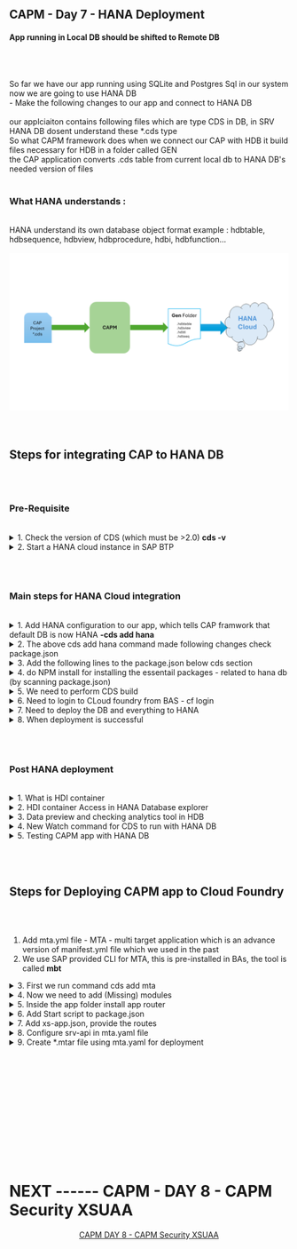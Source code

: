 ## CAPM - Day 7 - HANA Deployment

#### App running in Local DB should be shifted to Remote DB

</br>
</br>

So far we have our app running using SQLite and Postgres Sql in our system now we are going to use HANA DB 
</br> - Make the following changes to our app and connect to HANA DB 
</br>
</br>
our applciaiton contains following files which are type CDS in DB, in SRV HANA DB dosent understand these *.cds type 
</br>
So what CAPM framework does when we connect our CAP with HDB it build files necessary for HDB in a folder called GEN
</br> the CAP application converts .cds table from current local db to HANA DB's needed version of files
</br>
</br>

### What HANA understands :
</br>
HANA understand its own database object format example : hdbtable, hdbsequence, hdbview, hdbprocedure, hdbi, hdbfunction...
</br>
</br>
<img src="./files/design-hana.png" > 
</br>
</br>
</br>

## Steps for integrating CAP to HANA DB
</br>
</br>

### Pre-Requisite 
</br>

<details>
<summary> 1. Check the version of CDS (which must be >2.0) <b> cds -v </b> </summary>
</br>
</br>
<img src="./files/capmd7-0.png" > 
</br>
</br>
</details>

<details>
<summary> 2. Start a HANA cloud instance in SAP BTP </summary>
</br>
<img src="./files/capmd7-1.png" > 
</br>
<img src="./files/capmd7-2.png" >
</br>
</br>
</details>

</br></br>

### Main steps for HANA Cloud integration
</br>

<details>
<summary> 1. Add HANA configuration to our app, which tells CAP framwork that default DB is now HANA <b> -cds add hana </b> </summary>

</br>
</br>

```bat
-cds add hana 
```

</br>
</br>
<img src="./files/capmd7-3.png" >
</br>
</details>

<details>
<summary> 2. The above cds add hana command made following changes check package.json  </summary>
</br>
</br>
<img src="./files/capmd7-4.png" >
</br>
<img src="./files/capmd7-5.png" >
</br>
</br>
</details>

<details>
<summary> 3. Add the following lines to the package.json below cds section  </summary>
</br>
</br>
<img src="./files/capmd7-6.png" >
</br>

```json
  "hana":{
    "deploy-format":"hdbtable"
  }
```
</br>
</br>
</details>

<details>
<summary> 4. do NPM install for installing the essentail packages - related to hana db (by scanning package.json) </summary>
</br>
</br>
<img src="./files/capmd7-7.png" >
</br>
</br>
</details>

<details>
<summary> 5. We need to perform CDS build </summary>
</br>

This build creation will create GEN folder in our app directory for integrating to HANA DB 
</br> and create all the hana specific files which will be deployed to HANA cloud
</br>
</br>

```bat
cds build --production
```

</br>
</br>

Cds build command execution 
</br>
</br>
<img src="./files/capmd7-8a.png" >
</br>
<img src="./files/capmd7-8b.png" >
</br>
</br>

After creating build - Gen folder in APP directory (GEN - Generated) 
</br>
</br>
<img src="./files/capmd7-9.png" >
</br>
</br>
</details>

<details>
<summary> 6. Need to login to CLoud foundry from BAS - cf login </summary>
</br>
</br>
<img src="./files/capmd7-10a.png" >
</br>
<img src="./files/capmd7-10b.png" >
</br>
<img src="./files/capmd7-10cd.png" >
</br>
</br>
</details>

<details>
<summary> 7. Need to deploy the DB and everything to HANA </summary>
</br>
</br>
all generated files will be deployed to HANA using the command  <b>  cds deploy --to hana:dante </b>
</br>
</br>

There are 2 version for deploying to DB 
- one with package.json file with credential changes 
- Two with no changes to package.json file but have to deploy it with profile command 

</br>
</br>

## pacakge.json (with changes)
</br>
</br>

```json

{
  "name": "dante_cap_2",
  "version": "1.0.0",
  "description": "A simple CAP project.",
  "repository": "<Add your repository here>",
  "license": "UNLICENSED",
  "private": true,
  "dependencies": {
    "@sap/cds": "^7",
    "@sap/cds-odata-v2-adapter-proxy": "^1.9.21",
    "express": "^4",
    "@sap/cds-hana": "^2"
  },
  "devDependencies": {
    "@cap-js/sqlite": "^1",
    "cds-plugin-ui5": "^0.6.13"
  },
  "scripts": {
    "start": "cds-serve",
    "watch-purchaseorderapp": "cds watch --open com.dante.purchaseorderapp/index.html?sap-ui-xx-viewCache=false --livereload false"
  },
  "workspaces": [
    "app/*"
  ],
  "sapux": [
    "app/purchaseorderapp"
  ],
  "cds": {
    "requires": {
.      "db": {
.        "kind": "hana-Cloud",
.        "credentials": {
.          "database": "dan-key"
        }
      }
    }
  },
  "hana": {
    "deploy-format": "hdbtable"
  }
}


```

</br>
</br>

### "dan-key" is the key file which is going to get created for db in BTP instance  
</br> and get accessed when CAPM app is executed it connects with credentials to access HDB
</br> the name should be as same as database name which you are going to give in command
</br> (example if DB name is "dante" - this should be "dante-key")

</br>
</br>

## TO deploy DB to HANA (package.json file changes required)
</br>
</br>

```bat
cds deploy --to hana:<DB name>
```

</br>
</br>

## Alternative command to perfrom both - build and deploy (package.json file changes required)
</br>
</br>

```bat
cds build --production && cds deploy --to hana:<DB name>
```

</br>
</br>

## This command also works (package.json file changes NOT-required) 
</br>
</br>

```bat
cds build --production && cds deploy --to hana:<DB name> --profile hybrid
```

</br>
</br>

sample how my code looked like 
</br>
</br>

```bat
cds build --production && cds deploy --to hana:dante --profile hybrid
```
</br>
</br>

> This command execution will take some time to complete


</br>
</br>
Why to use profile Hybrid ? 
</br>
</br>
Because it is what expected from SAP BTP cloud end this configuration is expected during our build process
</br> this can be found after deploying in <b>.cdsrc-private.json</b>
</br>
</br>
</br>
<a href="https://github.com/Octavius-Dante/Tetra_Proxima/blob/main/CAPM-DAY-7/error-log-HDB.txt"> CDS Deploy - Error Log Sample </a>
</br>
</br>
<a href="https://github.com/Octavius-Dante/Tetra_Proxima/blob/main/CAPM-DAY-7/success-log-HDB.txt"> CDS Deploy - Success Log Sample </a>
</br>
</br>

Error log and success log are shared for your reference in case of any error - there will be manys errors listed 
</br> - you can check the file and search for error and understand why error occured - mostly errros will be descriptive and understandable 

</br>
</br>

## delete all csv files in the project and add the files shared here and deploy 
## these are HANA specifc files which will work properly when deploying  

</br>
</br>
<a href="https://github.com/Octavius-Dante/Tetra_Proxima/tree/main/CAPM-DAY-7/hanacsv"> HANA CSV Folder </a>
</br>
</br>
<a href="https://github.com/Octavius-Dante/Tetra_Proxima/tree/main/CAPM-DAY-7/hanacsv.zip"> HANA CSV.zip file  </a>
</br>
</br>

</br>
</br>
<img src="./files/capmd7-11a.png" >

</br>
</br>
</details>


<details>
<summary> 8. When deployment is successful </summary>
</br>

IF deployment worked well a new file calle <b>cdsrc-private.json</b> gets created automatically.
</br> this file contain the information about which container in SAP BTP HANA Cloud to connect to.
</br> and private key is stored in this file.

</br>
</br>
<img src="./files/capmd7-11a2.png" >
</br>
</br>
<img src="./files/capmd7-11b.png" >
</br>
<img src="./files/capmd7-11c.png" >
</br>
<img src="./files/capmd7-11d.png" >
</br>
<img src="./files/capmd7-11e.png" >
</br>
</details>


</br></br>

### Post HANA deployment
</br>


 
<details>
<summary> 1. What is HDI container </summary>
</br>
</br>

HDI container is a databsae inside a database (HDB), 
</br> this is designed to avoid problems and conflict between data operations in database objects 
</br> when multiple developers are working with same object. 

</br>
</br>

HDI container is application managed, Schema is user managed. 
</br> There can be only one schema for one hdi container ( one Schema = one HDI container )
</br>
</br>
</details>

<details>
<summary> 2. HDI container Access in HANA Database explorer </summary>
</br>
</br>
<img src="./files/capmd7-12a.png" >
</br>
<img src="./files/capmd7-12b.png" >
</br>
<img src="./files/capmd7-12c.png" >
</br>
<img src="./files/capmd7-12d.png" >	
</br>
<img src="./files/capmd7-12e.png" >	
</br>	
</details>



<details>
<summary> 3. Data preview and checking analytics tool in HDB </summary>
</br>
</br>
Accessing hana db table and checking the analytics tool available in the system with variety of options for the table data.
</br>
</br>	
<img src="./files/capmd7-13-1.png" >
</br>
<img src="./files/capmd7-13-2.png" >
</br>
<img src="./files/capmd7-13-3.png" >
</br>
<img src="./files/capmd7-13-4.png" >	
</br>	
<img src="./files/capmd7-13a.png" >
</br>
<img src="./files/capmd7-13b.png" >
</br>
<img src="./files/capmd7-13c.png" >
</br>
<img src="./files/capmd7-13d.png" >	
</br>
<img src="./files/capmd7-13e.png" >	
</br>	
</details>


<details>
<summary> 4. New Watch command for CDS to run with HANA DB </summary>
</br>
</br>
Use this new CDS watch command tp run the application with HANA DB support it is suggested in hana deployment log post successful deployment
</br> our hana DB is deployed with profile hybrid command so it is needed to run the watch fucntion using that profile. 
</br>
</br>
## Hybrid profile is the only profile which has CAP and DB connection communciating properly.
</br>
</br>

```bat
cds watch --profile hybrid
```
 
</br>
</br>
<img src="./files/capmd7-14.png" >
</br>
</br>	
</details>


<details>
<summary> 5. Testing CAPM app with HANA DB </summary>
</br>	
</br>
<img src="./files/capmd7-15a.png" >
</br>
<img src="./files/capmd7-15b.png" >
</br>
<img src="./files/capmd7-15b2.png" >
</br>
<img src="./files/capmd7-15c.png" >
</br>
<img src="./files/capmd7-15d.png" >
</br>
</br>
</br>	
</details>



</br>
</br>
</br>

## Steps for Deploying CAPM app to Cloud Foundry
</br>
</br>

1. Add mta.yml file - MTA - multi target application which is an advance version of manifest.yml file which we used in the past
2. We use SAP provided CLI for MTA, this is pre-installed in BAs, the tool is called <b>mbt</b>


<details>
<summary> 3. First we run command cds add mta  </summary>
</br>
</br>

```bat
cds add mta	
```
</br>
</br>
<img src="./files/capmd7-16a.png" >
</br>
</br>
</details>


<details>
<summary> 4. Now we need to add (Missing) modules </summary>
</br>
</br>
  

## Default mta.yaml (which gets created) sample
</br>
</br>

```yml
---
_schema-version: '3.1'
ID: dante_cap_2
version: 1.0.0
description: "A simple CAP project."
parameters:
  enable-parallel-deployments: true
build-parameters:
  before-all:
    - builder: custom
      commands:
        - npm ci
        - npx cds build --production
modules:
  - name: dante_cap_2-srv
    type: nodejs
    path: gen/srv
    parameters:
      buildpack: nodejs_buildpack
    build-parameters:
      builder: npm
    provides:
      - name: srv-api # required by consumers of CAP services (e.g. approuter)
        properties:
          srv-url: ${default-url}
    requires: []

```

</br>
</br>

## Default yaml has only SRV-module (Ui-module, DB-module, DB-deployer - #missing)
</br>
</br>

We need to add 3 modules to the mta.yaml file manually - when its get created these 3 needed modules are missing as on (2024-April-07)
- Ui-module
- Db-module
- Db-deployer

</br> please compare default and other mta.yaml file sample which has all the needed modules for reference for understanding
</br>
</br>
please change the app name and db name accordingly for your need
</br>
</br>

## mta.yaml (needed for our app with all services added)
</br>
</br>

app name : dante_cap_2
Db name : dan-db

</br>
</br>

```yml
---
_schema-version: '3.1'
ID: dante_cap_2
version: 1.0.0
description: "A simple CAP project."
parameters:
  enable-parallel-deployments: true
build-parameters:
  before-all:
    - builder: custom
      commands:
        - npm ci
        - npx cds build --production
modules:
  - name: dante_cap_2-srv
    type: nodejs
    path: gen/srv
    parameters:
      buildpack: nodejs_buildpack
    build-parameters:
      builder: npm ci
    provides:
      - name: srv-api # required by consumers of CAP services (e.g. approuter)
        properties:
          srv-url: ${default-url}
    requires: 
      - name: dan-db    

  - name: dante_cap_2-ui
    type: nodejs
    path: app
    parameters:
      buildpack: nodejs_buildpack
    build-parameters:
      builder: npm ci
    requires: 
      - name: srv-api          
    
  - name: dan-db-deployer
    type: hdb
    path: gen/db
    parameters:
      buildpack: nodejs_buildpack
    requires:
      - name: dan-db

resources:
  - name: dan-db
    type: com.sap.xs.hdi-container
    parameters:
      service: hana
      service-plan: hdi-shared
```

</br>
</br>
</br>
</details>


<details>
<summary> 5. Inside the app folder install app router </summary>
</br>
</br>
go to app directory via terminal and initiate npm init
</br>
</br>  

```bat
cd app
npm init
```

</br>
</br>  
<img src="./files/capmd7-17.png" >
</br>
</br>

Then perform npm install @sap/approuter which installs approuter specif packages to app folder 
</br>
</br>

```bat
npm install @sap/approuter
```
</br>
</br>
<img src="./files/capmd7-18.png" >
</br>
</br>
</br>
</details>


<details>
<summary> 6. Add Start script to package.json </summary>
</br>
</br>
  
after app router installation, we need to add start script to pacakge.json as shown below
</br>
</br>
the documentation for adding the script details are available in 
</br>
</br>
<img src="./files/capmd7-19.png" >
</br>
</br>
https://www.npmjs.com/package/@sap/approuter
</br>
</br>
<img src="./files/capmd7-20.png" >
</br>
</br>
the start script mentioned in the website is added to our package.json
</br>
</br>

```json
    "scripts": {
        "start": "node node_modules/@sap/approuter/approuter.js"
    }
```

</br>
</br>

## package.json (full file for reference) 
</br>
</br>

```json
{
  "name": "app",
  "version": "1.0.0",
  "description": "",
  "main": "index.js",
  "scripts": {
    "test": "echo \"Error: no test specified\" && exit 1",
.    "start": "node node_modules/@sap/approuter/approuter.js"
  },
  "author": "",
  "license": "ISC",
  "dependencies": {
    "@sap/approuter": "^16.3.0"
  }
}

```
</br>
</br>

This pacakge.json is created inside the app folder (dont mistake for the old package.json) 
</br>
</br>
<img src="./files/capmd7-21.png" >
</br>
</br>
</details>


<details>
<summary> 7. Add xs-app.json, provide the routes </summary>
</br>
</br>
in npm js link https://www.npmjs.com/package/@sap/approuter search for xs-app.json 
</br>
</br>
<img src="./files/capmd7-22.png" >
</br>
</br>
  
the exact code module will look like this 
</br>
</br>
<img src="./files/capmd7-23.png" >
</br>
</br>

## sample xs-app.json from [npmjs](https://www.npmjs.com/package/@sap/approuter) website 
</br>
</br>

```json
{
  "source": "^/get/home(.*)",
  "target": "$1",
  "localDir": "resources",
  "replace": {
    "pathSuffixes": ["index.html"],
    "vars": ["escaped_text", "NOT_ESCAPED"],
    "services": {
      "my-sapui5-service": {
        "tag": "ui5"
      }
    }
  }
}
```
</br>
</br>

you can also search in google and locate standard SAP doeumentation (recommended appraoch)

</br>
</br>
https://help.sap.com/docs/build-work-zone-standard-edition/sap-build-work-zone-standard-edition/configure-application-routing-xs-app-json
</br>
</br>
<img src="./files/capmd7-24.png" >
</br>
</br>

Create a new file xsa-app.json in app directory
</br>
</br>
<img src="./files/capmd7-25.png" >
</br>
</br>

https://help.sap.com/docs/build-work-zone-standard-edition/sap-build-work-zone-standard-edition/routing-configuration-properties-and-syntax
</br>
</br>
copy the contents from this sample code from the website and add it to our file and modify accordinly
</br>
</br>

## modified xs-app.json 
</br>
</br>

```json

{
    "welcomeFile": "purchaseorderapp/index.html",
    "authenticationMethod": "none",
    "sessionTimeout": 10,
    "pluginMetadataEndpoint": "/metadata",
    "routes": [				
      {
        "source": "^/purchaseorderapp/webapp/(.*)",
        "target": "$1",
        "localDir": "/purchaseorderapp/webapp",
        "csrfProtection": false
      },
      {
        "source": "^/(.*)$",
        "destination": "srv-api"
      }
    
    ],
    "logout": {
       "logoutEndpoint": "/my/logout",
       "logoutPage": "https://github.com/Octavius-Dante/Tetra_Proxima"
    },
    "errorPage": [
      {"status": [400,401,402], "file": "/custom-err-4xx.html"},
      {"status": 501, "file": "/custom-err-501.html"}
    ] 
  }

```
</br>
</br>

## Default Xs-app.json from sap official document [official_page](https://help.sap.com/docs/build-work-zone-standard-edition/sap-build-work-zone-standard-edition/routing-configuration-properties-and-syntax)
</br>
</br>

## Standard sample xs-app.json 
</br>
</br>

```json
{
  "welcomeFile": "index.html",
  "authenticationMethod": "route",
  "sessionTimeout": 10,
  "pluginMetadataEndpoint": "/metadata",
  "routes": [				
    {
      "source": "^/sap/ui5/1(.*)$",
      "target": "$1",
      "destination": "ui5",
      "csrfProtection": false
    },
    {
      "source": "/employeeData/(.*)",
	  "target": "/services/employeeService/$1",
	  "destination": "employeeServices",
	  "authenticationType": "xsuaa",
	  "scope": ["$XSAPPNAME.viewer", "$XSAPPNAME.writer"],
	  "csrfProtection": true
    },
    {
      "source": "^/(.*)$",
      "target": "/web/$1",
      "localDir": "static-content",
	  "replace": {
        "pathSuffixes": ["/abc/index.html"],
        "vars": ["NAME"]
     },
     {
       "source": "^/user-api/currentUser$",
       "target": "/currentUser",
       "service": "sap-approuter-userapi"
     }
  ],
  "login": {
     "callbackEndpoint": "/custom/login/callback"
  },
  "logout": {
     "logoutEndpoint": "/my/logout",
     "logoutPage": "/logout-page.html"
  },
  "destinations": {
     "employeeServices": {
       "logoutPath": "/services/employeeService/logout",
       "logoutMethod": "GET"
     }
  }, 
  "responseHeaders" : [
    {"name": "Content-Security-Policy", "value": "default-src 'self'"}
  ],
  "compression": { 
     "minSize": 2048
  },
  "whitelistService": {
     "endpoint": "/whitelist/service"
  },
  "websockets": {
    "enabled": true
  },
  "errorPage": [
    {"status": [400,401,402], "file": "/custom-err-4xx.html"},
    {"status": 501, "file": "/custom-err-501.html"}
  ] 
}
```

</br>
</br>
</br>
</details>

<details>
<summary> 8. Configure srv-api in mta.yaml file </summary>
</br>
</br>

open the mta.yaml file using MTA editor as swhow below 
</br>
</br>
<img src="./files/capmd7-26a.png" >
</br>
</br>
<img src="./files/capmd7-26b.png" >
</br>
</br>

select the section app-ui
</br>
</br>
<img src="./files/capmd7-26c.png" >
</br>
</br>
Scroll down and enter the destination in GROUP section 
</br>
</br>
<img src="./files/capmd7-26d.png" >
</br>
</br>
Now we need to provide destiantion proeprty 
</br>


### 4 values need to be added 
</br>
</br> name : srv-api
</br> strict : true
</br> forwardAuthToken : true
</br> url : ~{srv-url}
</br>
</br>
<img src="./files/capmd7-26e.png" >
</br>
</br>

now open the mta.yaml in text editor and see the changes as shown below
</br>
</br>
<img src="./files/capmd7-26f.png" >
</br>
</br>

## Final mta.yaml file after changes
</br>
</br>

```yml
_schema-version: '3.1'
ID: dante_cap_2
version: 1.0.0
description: A simple CAP project.
parameters:
  enable-parallel-deployments: true
build-parameters:
  before-all:
    - builder: custom
      commands:
        - npm ci
        - npx cds build --production
modules:
  - name: dante_cap_2-srv
    type: nodejs
    path: gen/srv
    parameters:
      buildpack: nodejs_buildpack
    build-parameters:
      builder: npm ci
    provides:
      - name: srv-api
        properties:
          srv-url: '${default-url}'
    requires:
      - name: dan-db
  - name: dante_cap_2-ui
    type: nodejs
    path: app
    parameters:
      buildpack: nodejs_buildpack
    build-parameters:
      builder: npm ci
    requires:
      - name: srv-api
        group: destination
        properties:
          name: srv-api
          strict: true
          forwardAuthToken: true
          url: '~{srv-url}'
  - name: dan-db-deployer
    type: hdb
    path: gen/db
    parameters:
      buildpack: nodejs_buildpack
    requires:
      - name: dan-db
resources:
  - name: dan-db
    type: com.sap.xs.hdi-container
    parameters:
      service: hana
      service-plan: hdi-shared

```
</br>
</br>
</br>
</details>


<details>
<summary> 9. Create *.mtar file using mta.yaml for deployment </b> </summary>
</br>
</br>
Right click MTA.yamal file and choose (build mta project) this will create mtar file 
</br>
</br>
<img src="./files/capmd7-27.png" >
</br>
</br>

if there is any error encountered in the *mtar file building process then mta.yaml file needs to be fixed with appropriate changes
</br>
</br>
After building *.mtar file in the directory (right click and deploy)
</br>
</br>
<img src="./files/capmd7-28.png" >
</br>
</br>

</details>

</br>
</br>
</br>
</br>





<!--


<details>
<summary> <b> ALL CODE CHANGES - TODAY SESSION </b> </summary>
</br>
</br>
<img src="./files/capmd7-2.png" >
</br>
</br>

```js

```

</br>
</br>
</br>
</br>
</br>
</br>

</details>



-->

</br>
</br>
</br>
</br>
</br>
</br>
</br>
</br>

# NEXT ------ CAPM - DAY 8 - CAPM Security XSUAA

<p align="center"> 
<a href="https://github.com/Octavius-Dante/Tetra_Proxima/tree/main/CAPM-DAY-8"> CAPM DAY 8 - CAPM Security XSUAA</a> 
</p>
